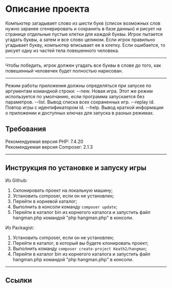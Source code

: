 # Описание проекта

Компьютер загадывает слово из шести букв (список возможных слов нужно заранее сгенерировать и сохранить в базе данных) и рисует на странице отдельные пустые клетки для каждой буквы. Игрок пытается угадать буквы, а затем и все слово целиком. Если игрок правильно угадывает букву, компьютер вписывает ее в клетку. Если ошибается, то рисует одну из частей тела повешенного человека.

* * *

Чтобы победить, игрок должен угадать все буквы в слове до того, как повешенный человечек будет полностью нарисован.

* * *

Режим работы приложения должны определяться при запуске по аргументам командной строки:
--new. Новая игра. Этот же режим используется по умолчанию, если программа запускается без параметров.
--list. Вывод списка всех сохраненных игр.
--replay id. Повтор игры с идентификатором id.
--help. Вывод краткой информации о приложении и доступных ключах для запуска в разных режимах.

## Требования

Рекомендуемая версия PHP: 7.4.20 \
Рекомендуемая версия Composer: 2.1.3

* * *

## Инструкция по установке и запуску игры

Из Github:

1. Склонировать проект на локальную машину;
2. Установить composer, если он не установлен;
3. Перейти в корневой каталог;
4. Выполнить в консоли команду `composer update`;
5. Перейти в каталог bin из корнегого каталога и запустить файл hangman.php командой "php hangman.php" в консоли.

Из Packagist:

1. Установить composer, если он не установлен;
2. Перейти в каталог, в который вы будете клонировать проект;
3. Выполнить команду `composer create-project Keath2/hangman`;
4. Перейти в каталог bin из корнегого каталога и запустить файл hangman.php командой "php hangman.php" в консоли.

* * *

## Ссылки

